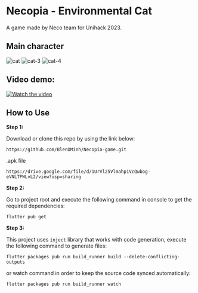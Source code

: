 # Necopia - Environmental Cat
A game made by Neco team for Unihack 2023.

## Main character
![cat](https://github.com/BlenDMinh/Necopia-game/assets/93019716/f13f7e8d-dfca-4394-a3a3-d208a4efbe46) ![cat-3](https://github.com/BlenDMinh/Necopia-game/assets/93019716/dd34e9f8-fb8b-45aa-9bf9-688f2337b3d2) ![cat-4](https://github.com/BlenDMinh/Necopia-game/assets/93019716/7a18db75-3c7b-44bc-bc64-3f189bb7a1f7)


## Video demo:
[![Watch the video](https://cdn1.vectorstock.com/i/1000x1000/60/30/play-button-icon-video-audio-player-vector-20716030.jpg)](https://drive.google.com/file/d/13DaA276Zj4S5yX_CvLynuPoFeL77Ve7u/view?usp=sharing)


## How to Use 

**Step 1:**

Download or clone this repo by using the link below:

```
https://github.com/BlenDMinh/Necopia-game.git
```
.apk file

```
https://drive.google.com/file/d/1UrVl25Vlmahp1VcQwbog-eVNLTPWLvL2/view?usp=sharing
```

**Step 2:**

Go to project root and execute the following command in console to get the required dependencies: 

```
flutter pub get 
```

**Step 3:**

This project uses `inject` library that works with code generation, execute the following command to generate files:

```
flutter packages pub run build_runner build --delete-conflicting-outputs
```

or watch command in order to keep the source code synced automatically:

```
flutter packages pub run build_runner watch
```
